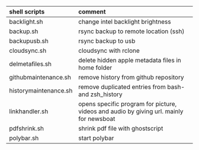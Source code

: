 |shell scripts              |comment                                                                                    |
|:--------------------------|:------------------------------------------------------------------------------------------|
|backlight.sh               |change intel backlight brightness                                                          |
|backup.sh                  |rsync backup to remote location (ssh)                                                      |
|backupusb.sh               |rsync backup to usb                                                                        |
|cloudsync.sh               |cloudsync with rclone                                                                      |
|delmetafiles.sh            |delete hidden apple metadata files in home folder                                          |
|githubmaintenance.sh       |remove history from github repository                                                      |
|historymaintenance.sh      |remove duplicated entries from bash- and zsh_history                                       |
|linkhandler.sh             |opens specific program for picture, videos and audio by giving url. mainly for newsboat    |
|pdfshrink.sh               |shrink pdf file with ghostscript                                                           |
|polybar.sh                 |start polybar                                                                              |
